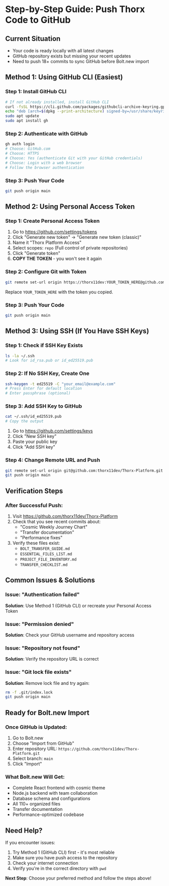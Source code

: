 # Step-by-Step Guide: Push Thorx Code to GitHub

## Current Situation
- Your code is ready locally with all latest changes
- GitHub repository exists but missing your recent updates
- Need to push 18+ commits to sync GitHub before Bolt.new import

## Method 1: Using GitHub CLI (Easiest)

### Step 1: Install GitHub CLI
```bash
# If not already installed, install GitHub CLI
curl -fsSL https://cli.github.com/packages/githubcli-archive-keyring.gpg | sudo dd of=/usr/share/keyrings/githubcli-archive-keyring.gpg
echo "deb [arch=$(dpkg --print-architecture) signed-by=/usr/share/keyrings/githubcli-archive-keyring.gpg] https://cli.github.com/packages stable main" | sudo tee /etc/apt/sources.list.d/github-cli.list > /dev/null
sudo apt update
sudo apt install gh
```

### Step 2: Authenticate with GitHub
```bash
gh auth login
# Choose: GitHub.com
# Choose: HTTPS
# Choose: Yes (authenticate Git with your GitHub credentials)
# Choose: Login with a web browser
# Follow the browser authentication
```

### Step 3: Push Your Code
```bash
git push origin main
```

## Method 2: Using Personal Access Token

### Step 1: Create Personal Access Token
1. Go to https://github.com/settings/tokens
2. Click "Generate new token" → "Generate new token (classic)"
3. Name it "Thorx Platform Access"
4. Select scopes: `repo` (Full control of private repositories)
5. Click "Generate token"
6. **COPY THE TOKEN** - you won't see it again

### Step 2: Configure Git with Token
```bash
git remote set-url origin https://thorx11dev:YOUR_TOKEN_HERE@github.com/thorx11dev/Thorx-Platform.git
```
Replace `YOUR_TOKEN_HERE` with the token you copied.

### Step 3: Push Your Code
```bash
git push origin main
```

## Method 3: Using SSH (If You Have SSH Keys)

### Step 1: Check if SSH Key Exists
```bash
ls -la ~/.ssh
# Look for id_rsa.pub or id_ed25519.pub
```

### Step 2: If No SSH Key, Create One
```bash
ssh-keygen -t ed25519 -C "your_email@example.com"
# Press Enter for default location
# Enter passphrase (optional)
```

### Step 3: Add SSH Key to GitHub
```bash
cat ~/.ssh/id_ed25519.pub
# Copy the output
```
1. Go to https://github.com/settings/keys
2. Click "New SSH key"
3. Paste your public key
4. Click "Add SSH key"

### Step 4: Change Remote URL and Push
```bash
git remote set-url origin git@github.com:thorx11dev/Thorx-Platform.git
git push origin main
```

## Verification Steps

### After Successful Push:
1. Visit https://github.com/thorx11dev/Thorx-Platform
2. Check that you see recent commits about:
   - "Cosmic Weekly Journey Chart"
   - "Transfer documentation"
   - "Performance fixes"
3. Verify these files exist:
   - `BOLT_TRANSFER_GUIDE.md`
   - `ESSENTIAL_FILES_LIST.md`
   - `PROJECT_FILE_INVENTORY.md`
   - `TRANSFER_CHECKLIST.md`

## Common Issues & Solutions

### Issue: "Authentication failed"
**Solution**: Use Method 1 (GitHub CLI) or recreate your Personal Access Token

### Issue: "Permission denied"
**Solution**: Check your GitHub username and repository access

### Issue: "Repository not found"
**Solution**: Verify the repository URL is correct

### Issue: "Git lock file exists"
**Solution**: Remove lock file and try again:
```bash
rm -f .git/index.lock
git push origin main
```

## Ready for Bolt.new Import

### Once GitHub is Updated:
1. Go to Bolt.new
2. Choose "Import from GitHub"
3. Enter repository URL: `https://github.com/thorx11dev/Thorx-Platform.git`
4. Select branch: `main`
5. Click "Import"

### What Bolt.new Will Get:
- Complete React frontend with cosmic theme
- Node.js backend with team collaboration
- Database schema and configurations
- All 110+ organized files
- Transfer documentation
- Performance-optimized codebase

## Need Help?
If you encounter issues:
1. Try Method 1 (GitHub CLI) first - it's most reliable
2. Make sure you have push access to the repository
3. Check your internet connection
4. Verify you're in the correct directory with `pwd`

**Next Step**: Choose your preferred method and follow the steps above!